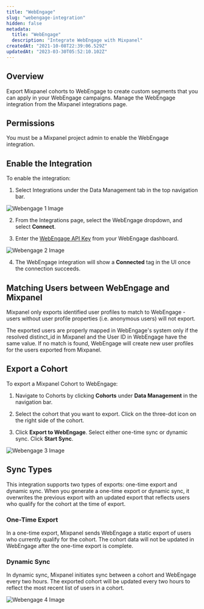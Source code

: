 ```yaml
---
title: "WebEngage"
slug: "webengage-integration"
hidden: false
metadata: 
  title: "WebEngage"
  description: "Integrate WebEngage with Mixpanel"
createdAt: "2021-10-08T22:39:06.529Z"
updatedAt: "2023-03-30T05:52:10.102Z"
---
```


## Overview

Export Mixpanel cohorts to WebEngage to create custom segments that you can apply in your WebEngage campaigns. Manage the WebEngage integration from the Mixpanel integrations page.

## Permissions

You must be a Mixpanel project admin to enable the WebEngage integration.

## Enable the Integration

To enable the integration: 

1. Select Integrations under the Data Management tab in the top navigation bar.

![Webengage 1 Image](https://raw.githubusercontent.com/ranic/mixpanel-docs/main/media/Other%20Bits/Cohort%20Syncs/WebEngage/webengage1.png)

2. From the Integrations page, select the WebEngage dropdown, and select **Connect**.

3. Enter the [WebEngage API Key](https://docs.webengage.com/docs/rest-api-getting-started#getting-your-credentials) from your WebEngage dashboard.

![Webengage 2 Image](https://raw.githubusercontent.com/ranic/mixpanel-docs/main/media/Other%20Bits/Cohort%20Syncs/WebEngage/webengage2.png)

4. The WebEngage integration will show a **Connected** tag in the UI once the connection succeeds.

## Matching Users between WebEngage and Mixpanel

Mixpanel only exports identified user profiles to match to WebEngage - users without user profile properties (i.e. anonymous users) will not export.

The exported users are properly mapped in WebEngage's system only if the resolved distinct_id in Mixpanel and the User ID in WebEngage have the same value. If no match is found, WebEngage will create new user profiles for the users exported from Mixpanel.

## Export a Cohort
To export a Mixpanel Cohort to WebEngage:

1. Navigate to Cohorts by clicking **Cohorts** under **Data Management** in the navigation bar.

2. Select the cohort that you want to export. Click on the three-dot icon on the right side of the cohort.

3. Click **Export to WebEngage**. Select either one-time sync or dynamic sync. Click **Start Sync**.

![Webengage 3 Image](https://raw.githubusercontent.com/ranic/mixpanel-docs/main/media/Other%20Bits/Cohort%20Syncs/WebEngage/webengage3.png)

## Sync Types
This integration supports two types of exports: one-time export and dynamic sync. When you generate a one-time export or dynamic sync, it overwrites the previous export with an updated export that reflects users who qualify for the cohort at the time of export.

### One-Time Export
In a one-time export, Mixpanel sends WebEngage a static export of users who currently qualify for the cohort. The cohort data will not be updated in WebEngage after the one-time export is complete.

### Dynamic Sync
In dynamic sync, Mixpanel initiates sync between a cohort and WebEngage every two hours. The exported cohort will be updated every two hours to reflect the most recent list of users in a cohort.

![Webengage 4 Image](https://raw.githubusercontent.com/ranic/mixpanel-docs/main/media/Other%20Bits/Cohort%20Syncs/WebEngage/webengage4.png)

